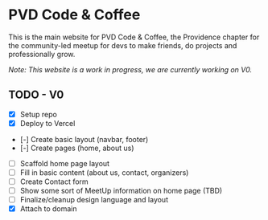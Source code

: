 # PVD Code & Coffee

This is the main website for PVD Code & Coffee, the Providence chapter for the community-led meetup for devs to make friends, do projects and professionally grow.

_Note: This website is a work in progress, we are currently working on V0._

## TODO - V0

- [x] Setup repo
- [x] Deploy to Vercel
- [-] Create basic layout (navbar, footer)
- [-] Create pages (home, about us)
- [ ] Scaffold home page layout
- [ ] Fill in basic content (about us, contact, organizers)
- [ ] Create Contact form
- [ ] Show some sort of MeetUp information on home page (TBD)
- [ ] Finalize/cleanup design language and layout
- [x] Attach to domain
